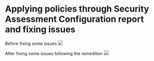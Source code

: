 # Applying policies through Security Assessment Configuration report and fixing issues
Before fixing some issues
![](https://i.imgur.com/9DjAmGn.png)

After fixing some issues following the remedition 
![](https://i.imgur.com/QzFSIoy.png)

